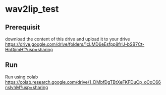 # wav2lip_test
## Prerequisit
download the content of this drive and upload it to your drive
https://drive.google.com/drive/folders/1cLMD6eEsfpp8frlJ-bSB7Ct-HnGjjmHf?usp=sharing
## Run
Run using colab 
https://colab.research.google.com/drive/1_DMbfDgTBtXeFKFDuCp_oCoC66nslvhM?usp=sharing
